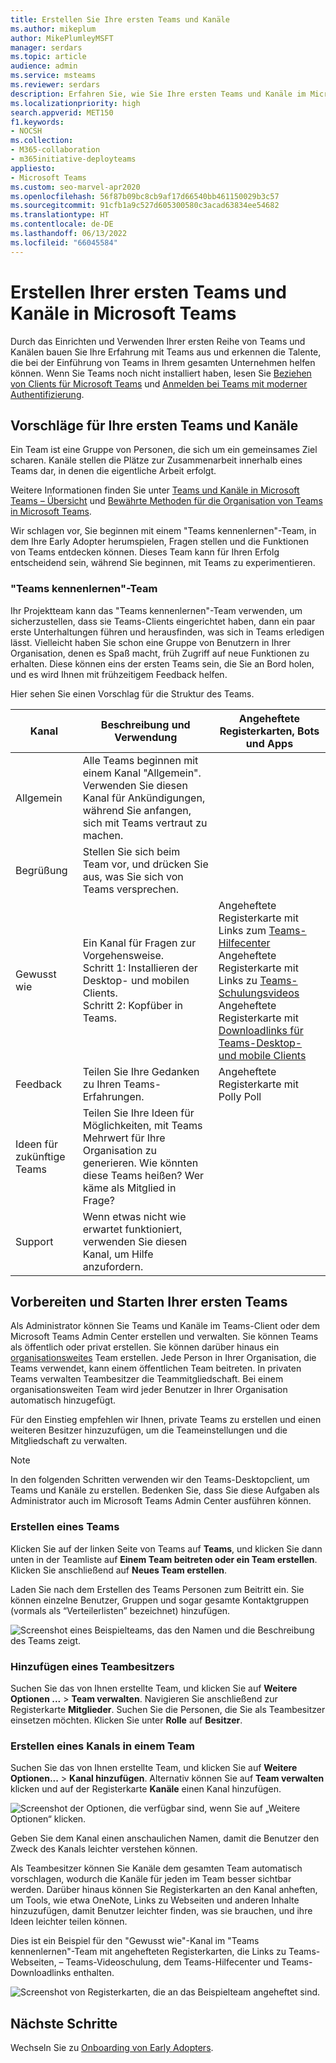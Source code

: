 ```yaml
---
title: Erstellen Sie Ihre ersten Teams und Kanäle
ms.author: mikeplum
author: MikePlumleyMSFT
manager: serdars
ms.topic: article
audience: admin
ms.service: msteams
ms.reviewer: serdars
description: Erfahren Sie, wie Sie Ihre ersten Teams und Kanäle im Microsoft Teams-Client oder im Microsoft Teams Admin Center erstellen.
ms.localizationpriority: high
search.appverid: MET150
f1.keywords:
- NOCSH
ms.collection:
- M365-collaboration
- m365initiative-deployteams
appliesto:
- Microsoft Teams
ms.custom: seo-marvel-apr2020
ms.openlocfilehash: 56f87b09bc8cb9af17d66540bb461150029b3c57
ms.sourcegitcommit: 91cfb1a9c527d605300580c3acad63834ee54682
ms.translationtype: HT
ms.contentlocale: de-DE
ms.lasthandoff: 06/13/2022
ms.locfileid: "66045584"
---
```

# <a name="create-your-first-teams-and-channels-in-microsoft-teams"></a>Erstellen Ihrer ersten Teams und Kanäle in Microsoft Teams

Durch das Einrichten und Verwenden Ihrer ersten Reihe von Teams und Kanälen bauen Sie Ihre Erfahrung mit Teams aus und erkennen die Talente, die bei der Einführung von Teams in Ihrem gesamten Unternehmen helfen können.
Wenn Sie Teams noch nicht installiert haben, lesen Sie [Beziehen von Clients für Microsoft Teams](get-clients.md) und [Anmelden bei Teams mit moderner Authentifizierung](sign-in-teams.md).

## <a name="suggestions-for-your-first-teams-and-channels"></a>Vorschläge für Ihre ersten Teams und Kanäle

 Ein Team ist eine Gruppe von Personen, die sich um ein gemeinsames Ziel scharen. Kanäle stellen die Plätze zur Zusammenarbeit innerhalb eines Teams dar, in denen die eigentliche Arbeit erfolgt.

Weitere Informationen finden Sie unter [Teams und Kanäle in Microsoft Teams – Übersicht](teams-channels-overview.md) und [Bewährte Methoden für die Organisation von Teams in Microsoft Teams](best-practices-organizing.md).

 Wir schlagen vor, Sie beginnen mit einem "Teams kennenlernen"-Team, in dem Ihre Early Adopter herumspielen, Fragen stellen und die Funktionen von Teams entdecken können. Dieses Team kann für Ihren Erfolg entscheidend sein, während Sie beginnen, mit Teams zu experimentieren.

### <a name="get-to-know-teams-team"></a>"Teams kennenlernen"-Team

Ihr Projektteam kann das "Teams kennenlernen"-Team verwenden, um sicherzustellen, dass sie Teams-Clients eingerichtet haben, dann ein paar erste Unterhaltungen führen und herausfinden, was sich in Teams erledigen lässt. Vielleicht haben Sie schon eine Gruppe von Benutzern in Ihrer Organisation, denen es Spaß macht, früh Zugriff auf neue Funktionen zu erhalten. Diese können eins der ersten Teams sein, die Sie an Bord holen, und es wird Ihnen mit frühzeitigem Feedback helfen.

Hier sehen Sie einen Vorschlag für die Struktur des Teams.

| Kanal | Beschreibung und Verwendung | Angeheftete Registerkarten, Bots und Apps |
| ------------ | -------------------- | -------------------- |
| Allgemein | Alle Teams beginnen mit einem Kanal "Allgemein". Verwenden Sie diesen Kanal für Ankündigungen, während Sie anfangen, sich mit Teams vertraut zu machen. |  |
| Begrüßung | Stellen Sie sich beim Team vor, und drücken Sie aus, was Sie sich von Teams versprechen. |  |
| Gewusst wie | Ein Kanal für Fragen zur Vorgehensweise.</br>Schritt 1: Installieren der Desktop- und mobilen Clients.</br>Schritt 2: Kopfüber in Teams.| Angeheftete Registerkarte mit Links zum [Teams-Hilfecenter](https://support.office.com/teams)</br>Angeheftete Registerkarte mit Links zu [Teams-Schulungsvideos](https://support.office.com/article/microsoft-teams-video-training-4f108e54-240b-4351-8084-b1089f0d21d7)</br>Angeheftete Registerkarte mit [Downloadlinks für Teams-Desktop- und mobile Clients](https://teams.microsoft.com/downloads) |
| Feedback | Teilen Sie Ihre Gedanken zu Ihren Teams-Erfahrungen. | Angeheftete Registerkarte mit Polly Poll|
| Ideen für zukünftige Teams | Teilen Sie Ihre Ideen für Möglichkeiten, mit Teams Mehrwert für Ihre Organisation zu generieren. Wie könnten diese Teams heißen? Wer käme als Mitglied in Frage? ||
| Support | Wenn etwas nicht wie erwartet funktioniert, verwenden Sie diesen Kanal, um Hilfe anzufordern. ||

## <a name="get-your-first-teams-up-and-running"></a>Vorbereiten und Starten Ihrer ersten Teams

Als Administrator können Sie Teams und Kanäle im Teams-Client oder dem Microsoft Teams Admin Center erstellen und verwalten. Sie können Teams als öffentlich oder privat erstellen. Sie können darüber hinaus ein [organisationsweites](create-an-org-wide-team.md) Team erstellen. Jede Person in Ihrer Organisation, die Teams verwendet, kann einem öffentlichen Team beitreten. In privaten Teams verwalten Teambesitzer die Teammitgliedschaft. Bei einem organisationsweiten Team wird jeder Benutzer in Ihrer Organisation automatisch hinzugefügt.

Für den Einstieg empfehlen wir Ihnen, private Teams zu erstellen und einen weiteren Besitzer hinzuzufügen, um die Teameinstellungen und die Mitgliedschaft zu verwalten.

> [!NOTE]
> In den folgenden Schritten verwenden wir den Teams-Desktopclient, um Teams und Kanäle zu erstellen. Bedenken Sie, dass Sie diese Aufgaben als Administrator auch im Microsoft Teams Admin Center ausführen können.

### <a name="create-a-team"></a>Erstellen eines Teams

Klicken Sie auf der linken Seite von Teams auf **Teams**, und klicken Sie dann unten in der Teamliste auf **Einem Team beitreten oder ein Team erstellen**. Klicken Sie anschließend auf **Neues Team erstellen**.

Laden Sie nach dem Erstellen des Teams Personen zum Beitritt ein. Sie können einzelne Benutzer, Gruppen und sogar gesamte Kontaktgruppen (vormals als “Verteilerlisten” bezeichnet) hinzufügen.

![Screenshot eines Beispielteams, das den Namen und die Beschreibung des Teams zeigt.](media/get-started-with-teams-create-team.png "Screenshot eines „Teams kennenlernen“-Beispielteams mit Teamname und -beschreibung")

### <a name="add-a-team-owner"></a>Hinzufügen eines Teambesitzers

Suchen Sie das von Ihnen erstellte Team, und klicken Sie auf **Weitere Optionen ...** > **Team verwalten**. Navigieren Sie anschließend zur Registerkarte **Mitglieder**. Suchen Sie die Personen, die Sie als Teambesitzer einsetzen möchten. Klicken Sie unter **Rolle** auf **Besitzer**.

### <a name="create-a-channel-in-a-team"></a>Erstellen eines Kanals in einem Team

Suchen Sie das von Ihnen erstellte Team, und klicken Sie auf **Weitere Optionen...** > **Kanal hinzufügen**. Alternativ können Sie auf **Team verwalten** klicken und auf der Registerkarte **Kanäle** einen Kanal hinzufügen.

![Screenshot der Optionen, die verfügbar sind, wenn Sie auf „Weitere Optionen“ klicken.](media/get-started-with-teams-add-channel.png "Screenshot der Option „Kanal hinzufügen“, der Option „Team verwalten“ und anderer Optionen, die nach dem Klicken auf „Weitere Optionen“ in einem Team verfügbar sind")

Geben Sie dem Kanal einen anschaulichen Namen, damit die Benutzer den Zweck des Kanals leichter verstehen können.

Als Teambesitzer können Sie Kanäle dem gesamten Team automatisch vorschlagen, wodurch die Kanäle für jeden im Team besser sichtbar werden. Darüber hinaus können Sie Registerkarten an den Kanal anheften, um Tools, wie etwa OneNote, Links zu Webseiten und anderen Inhalte hinzuzufügen, damit Benutzer leichter finden, was sie brauchen, und ihre Ideen leichter teilen können.

Dies ist ein Beispiel für den "Gewusst wie"-Kanal im "Teams kennenlernen"-Team mit angehefteten Registerkarten, die Links zu Teams-Webseiten, &ndash; Teams-Videoschulung, dem Teams-Hilfecenter und Teams-Downloadlinks enthalten.

![Screenshot von Registerkarten, die an das Beispielteam angeheftet sind.](media/get-started-with-teams-add-tabs.png "Screenshot von Tabs, die an das Beispielteam „Teams kennenlernen“ angeheftet sind.")

## <a name="next-steps"></a>Nächste Schritte

Wechseln Sie zu [Onboarding von Early Adopters](get-started-with-teams-onboard-early-adopters.md).
